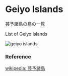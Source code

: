 Geiyo Islands 
===============

芸予諸島の島の一覧

List of Geiyo Islands 


![geiyo islands]()

### Reference

[wikipedia: 芸予諸島](https://ja.wikipedia.org/wiki/Category:%E8%8A%B8%E4%BA%88%E8%AB%B8%E5%B3%B6)
